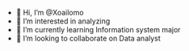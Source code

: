 - 👋 Hi, I’m @Xoailomo
- 👀 I’m interested in analyzing
- 🌱 I’m currently learning Information system major
- 💞️ I’m looking to collaborate on Data analyst


<!---
Xoailomo/Xoailomo is a ✨ special ✨ repository because its `README.md` (this file) appears on your GitHub profile.
You can click the Preview link to take a look at your changes.
--->
